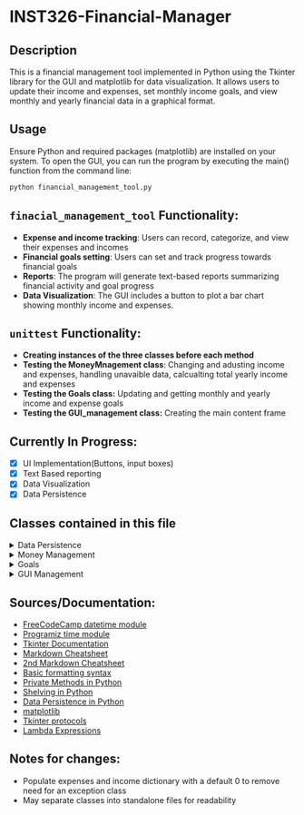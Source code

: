 # INST326-Financial-Manager
## Description 
This is a financial management tool implemented in Python using the Tkinter library for the GUI and matplotlib for data visualization. It allows users to update their income and expenses, set monthly income goals, and view monthly and yearly financial data in a graphical format.

## Usage
Ensure Python and required packages (matplotlib) are installed on your system. To open the GUI, you can run the program by executing the main() function from the command line:
```sh
python financial_management_tool.py
```

## `finacial_management_tool` Functionality:
- **Expense and income tracking**: Users can record, categorize, and view their expenses and incomes
- **Financial goals setting**: Users can set and track progress towards financial goals
- **Reports**: The program will generate text-based reports summarizing financial activity and goal progress
- **Data Visualization**: The GUI includes a button to plot a bar chart showing monthly income and expenses.

## `unittest` Functionality:
- **Creating instances of the three classes before each method**
- **Testing the MoneyMnagement class**: Changing and adusting income and expenses, handling unavaible data, calcualting total yearly income and expenses
- **Testing the Goals class:** Updating and getting monthly and yearly income and expense goals
- **Testing the GUI_management class:** Creating the main content frame

## Currently In Progress:
- [x] UI Implementation(Buttons, input boxes)
- [x] Text Based reporting
- [x] Data Visualization
- [x] Data Persistence 

## Classes contained in this file
<details>
    <summary>Data Persistence</summary>
    <p>
        <b>DataPersistence():</b> This class manages storage of all the financial values being operated upon in the program. Upon initialization, the class creates a database file called 'financial_management_data' or alternatively opens it if it exists. It provides functionality for updating values as they are entered and retriving in the form of a dictionary.
		<br>
        <b>Functions:</b>
        <ol type="1">
            <li> <code class="language-python">__init__(self)</code></li>
            <li> <code class="language-python">update_database(self, income=None, expenses=None, income_goal=None, expense_goal=None, yearly_income_goal=None, yearly_expense_goal=None) -> None</code></li>
            <li> <code class="language-python">read_data(self) -> None</code></li>
        </ol>
    </p>
</details>

<details>
    <summary>Money Management</summary>
    <p>
        <b>MoneyManagement():</b> Class to manage income and expenses. Upon initialization, the class creates a dictionary to store income and expenses. It operates on a key:value pair of month[numeric]:value, i.e:
		<br>
		<code class="language-python">self.income = {4:1000}</code>
	<br>
    <b>Functions:</b>
        <ol type="1">
            <li> <code class="language-python">__init__(self)</code></li>
            <li> <code class="language-python">load_data(self, data:dict) -> None</code></li>
            <li> <code class="language-python">get_data(self) -> None</code></li>
            <li> <code class="language-python">update_values(self, type: str, value: float, month: str) -> None</code></li>
            <li> <code class="language-python">change_monthly_vals(self, value: str, type:str) -> None</code></li>
            <li> <code class="language-python">get_monthly_vals(self, value: str) -> None</code></li>
            <li> <code class="language-python">get_yearly_income(self) -> float</code></li>
            <li> <code class="language-python">get_yearly_expenses(self) -> float</code></li>
        </ol>
    </p>
</details>

<details>
    <summary>Goals</summary>
    <p>
        <b>Goals():</b> This class manages financial goals. Upon initialization, the class creates two dictionaries, one to handle goals for reducing your monthly expenses, and another to handle your monthly income goal. It also creates two floats to handle yearly income and expense goals, operating on the same month:value grouping.
		<br>
        <b>Functions:</b>
        <ol type="1">
            <li> <code class="language-python">__init__(self)</code></li>
            <li> <code class="language-python">load_data(self, data:dict) -> None</code></li>
            <li> <code class="language-python">get_data(self) -> None</code></li>
            <li> <code class="language-python">update_monthly_goal(self, goal: str, type: str, month: str = None) -> None</code></li>
            <li> <code class="language-python">get_monthly_goal(self, type: str) -> float</code></li>
            <li> <code class="language-python">update_yearly_goal(self, goal: str, type: str) -> None</code></li>
            <li> <code class="language-python">get_yearly_goal(self, type: str) -> float</code></li>
        </ol>
    </p>
</details>

<details>
    <summary>GUI Management</summary>
    <p>
        <b>GUI_management():</b> This class acts as a container for GUI related functions through tkinter. It will define a content frame and in time different tabs to access the project deliverables(data visualization, switching between income and expense, setting goals, etc). Upon initialization, it will define a window and a title for tkinter to operate on, along with initializing a Goals() and MoneyManagement() instance. All methods have no return value.
		<br>
        <b>Functions:</b>
        <ol type="1">
            <li> <code class="language-python">__init__(self)</code></li>
            <li> <code class="language-python">content_frame(self)</code></li>
            <li> <code class="language-python">income_widgets(self)</code></li>
            <li> <code class="language-python">update_income(self)</code></li>
            <li> <code class="language-python">expenses_widgets(self)</code></li>
            <li> <code class="language-python">update_expenses(self)</code></li>
            <li> <code class="language-python">goals_widgets(self)</code></li>
            <li> <code class="language-python">set_goal(self, type)</code></li>
            <li> <code class="language-python">on_closing(self)</code></li>
            <li> <code class="language-python">plot_chart(self)</code></li>
            <li> <code class="language-python">open_info_window(self)</code></li>
            <li> <code class="language-python">start(self)</code></li>
        </ol>
    </p>
</details>



## Sources/Documentation:
- [FreeCodeCamp datetime module](https://www.freecodecamp.org/news/python-get-current-time/#:~:text=How%20to%20Get%20the%20Current%20Time%20with%20the%20Time%20Module,the%20current%20date%20and%20time)
- [Programiz time module](https://www.programiz.com/python-programming/time)
- [Tkinter Documentation](https://tkdocs.com/index.html)
- [Markdown Cheatsheet](https://github.com/adam-p/markdown-here/wiki/Markdown-Cheatsheet)
- [2nd Markdown Cheatsheet](https://github.com/tchapi/markdown-cheatsheet/blob/master/README.md)
- [Basic formatting syntax](https://docs.github.com/en/get-started/writing-on-github/getting-started-with-writing-and-formatting-on-github/basic-writing-and-formatting-syntax#links)
- [Private Methods in Python](https://www.geeksforgeeks.org/private-methods-in-python/)
- [Shelving in Python](https://docs.python.org/3/library/shelve.html)
- [Data Persistence in Python](https://www.tutorialspoint.com/python_data_persistence/python_data_persistence_quick_guide.htm)
- [matplotlib](https://matplotlib.org/stable/)
- [Tkinter protocols](https://web.archive.org/web/20201111215134/http://effbot.org/tkinterbook/tkinter-events-and-bindings.htm#protocols)
- [Lambda Expressions](https://realpython.com/python-lambda/)




## Notes for changes:
- Populate expenses and income dictionary with a default 0 to remove need for an exception class
- May separate classes into standalone files for readability

